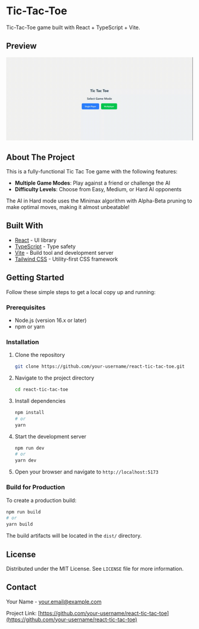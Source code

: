 # Tic-Tac-Toe

Tic-Tac-Toe game built with React + TypeScript + Vite.

## Preview

![Tic Tac Toe Gameplay](tic-tac-toe.gif)


## About The Project

This is a fully-functional Tic Tac Toe game with the following features:

- **Multiple Game Modes**: Play against a friend or challenge the AI
- **Difficulty Levels**: Choose from Easy, Medium, or Hard AI opponents


The AI in Hard mode uses the Minimax algorithm with Alpha-Beta pruning to make optimal moves, making it almost unbeatable!

## Built With

- [React](https://reactjs.org/) - UI library
- [TypeScript](https://www.typescriptlang.org/) - Type safety
- [Vite](https://vitejs.dev/) - Build tool and development server
- [Tailwind CSS](https://tailwindcss.com/) - Utility-first CSS framework

## Getting Started

Follow these simple steps to get a local copy up and running:

### Prerequisites

- Node.js (version 16.x or later)
- npm or yarn

### Installation

1. Clone the repository
   ```sh
   git clone https://github.com/your-username/react-tic-tac-toe.git
   ```

2. Navigate to the project directory
   ```sh
   cd react-tic-tac-toe
   ```

3. Install dependencies
   ```sh
   npm install
   # or
   yarn
   ```

4. Start the development server
   ```sh
   npm run dev
   # or
   yarn dev
   ```

5. Open your browser and navigate to `http://localhost:5173`

### Build for Production

To create a production build:

```sh
npm run build
# or
yarn build
```

The build artifacts will be located in the `dist/` directory.

## License

Distributed under the MIT License. See `LICENSE` file for more information.

## Contact

Your Name - [your.email@example.com](mailto:your.email@example.com)

Project Link: [https://github.com/your-username/react-tic-tac-toe](https://github.com/your-username/react-tic-tac-toe)
